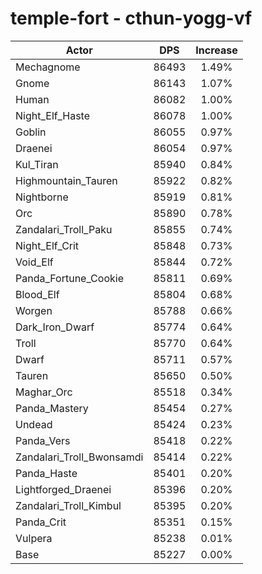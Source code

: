 # temple-fort - cthun-yogg-vf
| Actor | DPS | Increase |
|---|:---:|:---:|
|Mechagnome|86493|1.49%|
|Gnome|86143|1.07%|
|Human|86082|1.00%|
|Night_Elf_Haste|86078|1.00%|
|Goblin|86055|0.97%|
|Draenei|86054|0.97%|
|Kul_Tiran|85940|0.84%|
|Highmountain_Tauren|85922|0.82%|
|Nightborne|85919|0.81%|
|Orc|85890|0.78%|
|Zandalari_Troll_Paku|85855|0.74%|
|Night_Elf_Crit|85848|0.73%|
|Void_Elf|85844|0.72%|
|Panda_Fortune_Cookie|85811|0.69%|
|Blood_Elf|85804|0.68%|
|Worgen|85788|0.66%|
|Dark_Iron_Dwarf|85774|0.64%|
|Troll|85770|0.64%|
|Dwarf|85711|0.57%|
|Tauren|85650|0.50%|
|Maghar_Orc|85518|0.34%|
|Panda_Mastery|85454|0.27%|
|Undead|85424|0.23%|
|Panda_Vers|85418|0.22%|
|Zandalari_Troll_Bwonsamdi|85414|0.22%|
|Panda_Haste|85401|0.20%|
|Lightforged_Draenei|85396|0.20%|
|Zandalari_Troll_Kimbul|85395|0.20%|
|Panda_Crit|85351|0.15%|
|Vulpera|85238|0.01%|
|Base|85227|0.00%|
